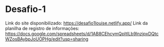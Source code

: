 # Desafio-1
Link do site disponibilizado: https://desafio1louise.netlify.app/
Link da planilha de registro de informações: https://docs.google.com/spreadsheets/d/1AB8CEhcymQpItILb9lnzjpxDQtcWZosBAybpJoUOPHg/edit?usp=sharing

